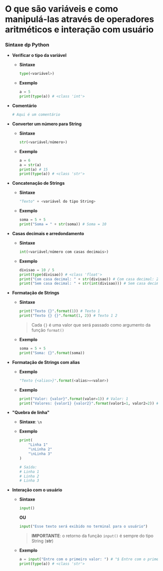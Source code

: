 # O que são variáveis e como manipulá-las através de operadores aritméticos e interação com usuário

### Sintaxe dp Python

* **Verificar o tipo da variável**

  * **Sintaxe**

    ```python
    type(<variável>)
    ```

  * **Exemplo**

    ```python
    a = 5
    print(type(a)) # <class 'int'>
    ```

* **Comentário**

  ```python
  # Aqui é um comentário
  ```

* **Converter um número para String**

  * **Sintaxe**

    ```python
    str(<variável/número>)
    ```

  * **Exemplo**

    ```python
    a = 6
    a = str(a)
    print(a) # 15
    print(type(a)) # <class 'str'>

    ```

* **Concatenação de Strings**

  * **Sintaxe**

    ```python
    "Texto" + <variável do tipo String>
    ```

  * **Exemplo**

    ```python
    soma = 5 + 5
    print("Soma = " + str(soma)) # Soma = 10
    ```

* **Casas decimais e arredondamento**

  * **Sintaxe**

    ```python
    int(<variável/número com casas decimais>)
    ``` 

  * **Exemplo**

    ```python
    divisao = 10 / 5
    print(type(divisao)) # <class 'float'>
    print("Com casa decimal: " + str(divisao)) # Com casa decimal: 2.0
    print("Sem casa decimal: " + str(int(divisao))) # Sem casa decimal: 2
    ```

* **Formatação de Strings**

  * **Sintaxe**

    ```python
    print("Texto {}".format(1)) # Texto 1
    print("Texto {} {}".format(1, 2)) # Texto 1 2
    ```

    > Cada `{}` é uma valor que será passado como argumento da função `format()`

  * **Exemplo**

    ```python
    soma = 5 + 5
    print("Soma: {}".format(soma))
    ```
  
* **Formatação de Strings com alias**

  * **Exemplo**

    ```python
    "Texto {<alias>}".format(<alias>=<valor>)
    ```

  * **Exemplo**

    ```python
    print("Valor: {valor}".format(valor=1)) # Valor: 1
    print("Valores: {valor1} {valor2}".format(valor1=1, valor2=2)) # Valor: 1, 2
    ```

* **"Quebra de linha"**

  * **Sintaxe**: `\n`

  * **Exemplo**

    ```python
    print(
        "Linha 1"
        "\nLinha 2"
        "\nLinha 3"
    )

    # Saída:
    # Linha 1
    # Linha 2
    # Linha 3
    ```

* **Interação com o usuário**

  * **Sintaxe**

    ```python
    input()
    ```

    **OU**

    ```python
    input("Esse texto será exibido no terminal para o usuário")
    ```

    > **IMPORTANTE**: o retorno da função `input()` é sempre do tipo String (**str**)

  * **Exemplo**

    ```python
    a = input("Entre com o primeiro valor: ") # "$ Entre com o primeiro valor: 10"
    print(type(a)) # <class 'str'>
    ```